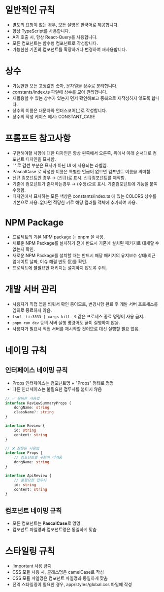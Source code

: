 # 일반적인 규칙

- 별도의 요청이 없는 경우, 모든 설명은 한국어로 제공합니다.
- 항상 TypeScript를 사용합니다.
- API 호출 시, 항상 React-Query를 사용합니다.
- 모든 컴포넌트는 함수형 컴포넌트로 작성합니다.
- 가능한한 기존의 컴포넌트를 확장하거나 변경하여 재사용합니다.

# 상수

- 가능한한 모든 고정값인 숫자, 문자열을 상수로 분리합니다.
- constants/index.ts 파일에 상수를 모아 관리합니다.
- 재활용할 수 있는 상수가 있는지 먼저 확인해보고 중복으로 재작성하지 않도록 합니다.
- 상수의 이름은 대문자와 언더스코어(\_)로 작성합니다.
- 상수의 작성 케이스 예시: CONSTANT_CASE

# 프롬프트 참고사항

- 구현해야할 사항에 대한 디자인은 항상 왼쪽에서 오른쪽, 위에서 아래 순서대로 컴포넌트 디자인을 묘사함.
- ‘ ‘ 로 감싼 부분은 묘사가 아닌 UI 에 사용되는 라벨임.
- PascalCase 로 작성한 이름은 특별한 언급이 없으면 컴포넌트 이름을 의미함.
- 신규 컴포넌트인 경우 → (신규)로 표시. 신규컴포넌트를 제작함.
- 기존에 컴포넌트가 존재하는경우 → (수정)으로 표시. 기존컴포넌트에 기능을 붙여 수정함.
- 디자인에서 묘사하는 모든 색상은 constants/index.ts 에 있는 COLORS 상수를 기본으로 사용. 없다면 적당한 키로 해당 컬러를 객체에 추가하여 사용.

# NPM Package

- 프로젝트의 기본 NPM package 는 pnpm 을 사용.
- 새로운 NPM Package를 설치하기 전에 반드시 기존에 설치된 패키지로 대체할 수 없는지 확인.
- 새로운 NPM Package를 설치할 때는 반드시 해당 패키지의 유지보수 상태(최근 업데이트 날짜, 이슈 해결 빈도 등)를 확인.
- 프로젝트에 불필요한 패키지는 설치하지 않도록 주의.

# 개발 서버 관리

- 사용자가 직접 앱을 띄워서 확인 중이므로, 변경사항 완료 후 개발 서버 프로세스를 임의로 종료하지 않음.
- `lsof -ti:3333 | xargs kill -9` 같은 프로세스 종료 명령어 사용 금지.
- `pnpm run dev` 등의 서버 실행 명령어도 굳이 실행하지 않음.
- 사용자가 필요시 직접 서버를 재시작할 것이므로 대신 실행할 필요 없음.

<!-------- 네이밍 규칙 -------->

# 네이밍 규칙

## 인터페이스 네이밍 규칙

- Props 인터페이스는 컴포넌트명 + "Props" 형태로 명명
- 다른 인터페이스는 불필요한 접두사를 붙이지 않음

```typescript
// ✅ 올바른 사용법
interface ReviewSummaryProps {
    dongName: string
    className?: string
}

interface Review {
    id: string
    content: string
}

// ❌ 잘못된 사용법
interface Props {
    // 컴포넌트별 구분이 어려움
    dongName: string
}

interface ApiReview {
    // 불필요한 접두사
    id: string
    content: string
}
```

## 컴포넌트 네이밍 규칙

- 모든 컴포넌트는 **PascalCase**로 명명
- 컴포넌트 파일명과 컴포넌트명은 동일하게 맞춤

<!-------- 스타일링 -------->

# 스타일링 규칙

- !important 사용 금지
- CSS 모듈 사용 시, 클래스명은 camelCase로 작성
- CSS 모듈 파일명은 컴포넌트 파일명과 동일하게 맞춤
- 전역 스타일링이 필요한 경우, app/styles/global.css 파일에 작성
